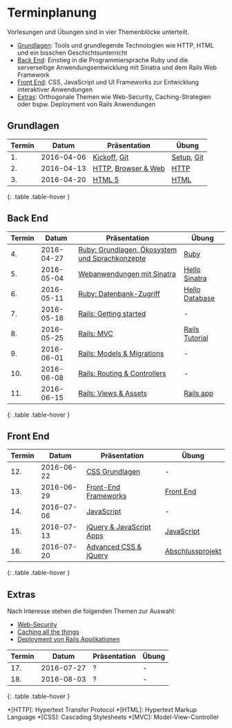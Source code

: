 # Terminplanung

Vorlesungen und Übungen sind in vier Themenblöcke unterteilt.

* [Grundlagen](#grundlagen): Tools und grundlegende Technologien wie HTTP, HTML und ein bisschen Geschichtsunterricht
* [Back End](#back-end): Einstieg in die Programmiersprache Ruby und die serverseitige Anwendungsentwicklung mit Sinatra und dem Rails Web Framework
* [Front End](#front-end): CSS, JavaScript und UI Frameworks zur Entwicklung interaktiver Anwendungen
* [Extras](#extras): Orthogonale Themen wie Web-Security, Caching-Strategien oder bspw. Deployment von Rails Anwendungen


## Grundlagen

| Termin | Datum      | Präsentation                                                   | Übung
|--------|------------|----------------------------------------------------------------|-------
| 1.     | 2016-04-06 | [Kickoff](slides/01-kickoff.html), [Git](slides/02-git.html)                  | [Setup](exercises/01-setup.html), [Git](exercises/02-git.html)
| 2.     | 2016-04-13 | [HTTP](slides/03-http.html), [Browser & Web](slides/04-browser-and-web.html)  | [HTTP](exercises/03-http.html)
| 3.     | 2016-04-20 | [HTML 5](slides/05-html5.html)                                    | [HTML](exercises/html.html)
{: .table .table-hover }


## Back End

| Termin | Datum      | Präsentation                                                                   | Übung
|--------|------------|--------------------------------------------------------------------------------|-------
| 4.     | 2016-04-27 | [Ruby: Grundlagen, Ökosystem und Sprachkonzepte](slides/ruby-basics.html)      | [Ruby](exercises/ruby.html)
| 5.     | 2016-05-04 | [Webanwendungen mit Sinatra](slides/sinatra.html)                              | [Hello Sinatra](exercises/hello-sinatra.html)
| 6.     | 2016-05-11 | [Ruby: Datenbank-Zugriff](slides/sinatra-db.html)                              | [Hello Database](exercises/hello-database.html)
| 7.     | 2016-05-18 | [Rails: Getting started](slides/rails-getting-started.html)                    | -
| 8.     | 2016-05-25 | [Rails: MVC](slides/rails-mvc.html)                                            | [Rails Tutorial](exercises/rails-tutorial.html)
| 9.     | 2016-06-01 | [Rails: Models & Migrations](slides/rails-ar-migrations.html)                  | -
| 10.    | 2016-06-08 | [Rails: Routing & Controllers](slides/rails-routing-controllers.html)          | -
| 11.    | 2016-06-15 | [Rails: Views & Assets](slides/rails-views-assets.html)                        | [Rails app](exercises/rails-app.html)
{: .table .table-hover }


## Front End

| Termin | Datum      | Präsentation                                                                   | Übung
|--------|------------|--------------------------------------------------------------------------------|-------
| 12.    | 2016-06-22 | [CSS Grundlagen](slides/css-basics.html)                                       | -
| 13.    | 2016-06-29 | [Front-End Frameworks](slides/front-end-frameworks.html)                       | [Front End](exercises/front-end.html)
| 14.    | 2016-07-06 | [JavaScript](slides/javascript.html)                                           | -
| 15.    | 2016-07-13 | [jQuery & JavaScript Apps](slides/jquery-js-apps.html)                         | [JavaScript](exercises/javascript.html)
| 16.    | 2016-07-20 | [Advanced CSS & jQuery](slides/advanced-css-jquery.html)                       | [Abschlussprojekt](exercises/final-project.html)
{: .table .table-hover }


## Extras

Nach Interesse stehen die folgenden Themen zur Auswahl:

* [Web-Security](slides/web-security.html)
* [Caching all the things](slides/caching.html)
* [Deployment von Rails Applikationen](slides/rails-deployment.html)


| Termin | Datum      | Präsentation                                                                   | Übung
|--------|------------|--------------------------------------------------------------------------------|-------
| 17.    | 2016-07-27 | ? | -
| 18.    | 2016-08-03 | ? | -
{: .table .table-hover }


*[HTTP]: Hypertext Transfer Protocol
*[HTML]: Hypertext Markup Language
*[CSS]: Cascading Stylesheets
*[MVC]: Model-View-Controller
